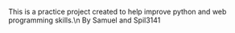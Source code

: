 This is a practice project created to help improve python and web programming skills.\n
By Samuel and Spil3141
